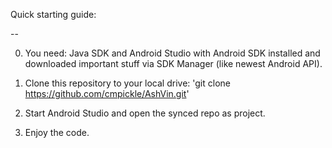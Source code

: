 Quick starting guide:

--

0. You need: Java SDK and Android Studio with Android SDK installed
and downloaded important stuff via SDK Manager (like newest Android API).

1. Clone this repository to your local drive: 'git clone https://github.com/cmpickle/AshVin.git'

2. Start Android Studio and open the synced repo as project.

3. Enjoy the code.
